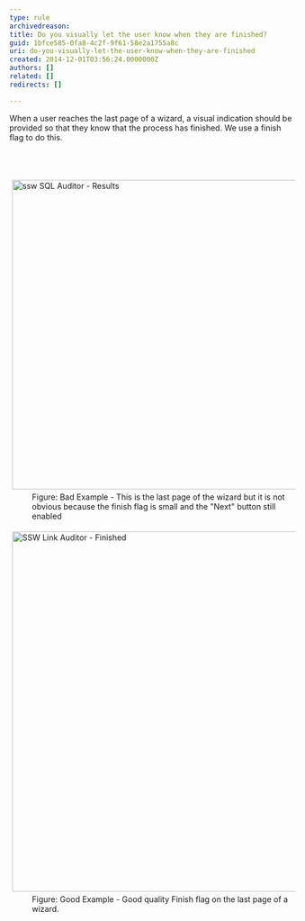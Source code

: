```yaml
---
type: rule
archivedreason: 
title: Do you visually let the user know when they are finished?
guid: 1bfce585-0fa8-4c2f-9f61-58e2a1755a8c
uri: do-you-visually-let-the-user-know-when-they-are-finished
created: 2014-12-01T03:56:24.0000000Z
authors: []
related: []
redirects: []

---
```



<p>When a user reaches the last page of a wizard, a visual indication should be provided
                    so that they know that the process has finished. We use a finish flag to do this.</p>
<br><excerpt class='endintro'></excerpt><br>
<dl class="badImage"><dt> 
      <img alt="ssw SQL Auditor - Results" src="http&#58;//www.ssw.com.au/ssw/Standards/Rules/Images/BadFinishedPage.gif" style="margin&#58;5px;width&#58;550px;" />
   </dt><dd>Figure&#58; Bad Example - This is the last page of the wizard but it is not obvious because the finish flag is small and the &quot;Next&quot; button still enabled</dd></dl><dl class="goodImage"><dt> 
      <img border="0" alt="SSW Link Auditor - Finished" src="http&#58;//www.ssw.com.au/ssw/Standards/Rules/Images/GoodFlagImage.png" style="margin&#58;5px;width&#58;640px;" />
   </dt><dd> Figure&#58; Good Example - Good quality Finish flag on the last page of a wizard.</dd></dl>


